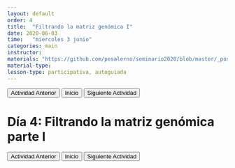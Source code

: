 ```yaml
---
layout: default
order: 4
title:  "Filtrando la matriz genómica I"
date: 2020-06-03
time:   "miercoles 3 junio"
categories: main
instructor: 
materials: "https://github.com/pesalerno/seminario2020/blob/master/_posts/2020-06-03-4_filtros1.md"
material-type:
lesson-type: participativa, autoguiada
---
```


<a href="https://github.com/pesalerno/seminario2020/blob/master/_posts/2020-06-02-3_poblacional.md"><button>Actividad Anterior</button></a>		<a href="https://pesalerno.github.io/seminario2020/"><button>Inicio</button></a>    <a href="https://github.com/pesalerno/seminario2020/blob/master/_posts/2020-06-04-5_filtros2.md"><button>Siguiente Actividad</button></a>

# Día 4: Filtrando la matriz genómica parte I

<a href="https://github.com/pesalerno/seminario2020/blob/master/_posts/2020-06-02-3_poblacional.md"><button>Actividad Anterior</button></a>		<a href="https://pesalerno.github.io/seminario2020/"><button>Inicio</button></a>    <a href="https://github.com/pesalerno/seminario2020/blob/master/_posts/2020-06-04-5_filtros2.md"><button>Siguiente Actividad</button></a>

